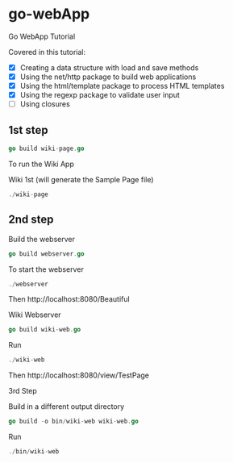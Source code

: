 # go-webApp

Go WebApp Tutorial

Covered in this tutorial:

-   [x] Creating a data structure with load and save methods
-   [x] Using the net/http package to build web applications
-   [x] Using the html/template package to process HTML templates
-   [x] Using the regexp package to validate user input
-   [ ] Using closures

## 1st step

```go
go build wiki-page.go
```

To run the Wiki App

Wiki 1st (will generate the Sample Page file)

```go
./wiki-page
```

## 2nd step

Build the webserver

```go
go build webserver.go
```

To start the webserver

```go
./webserver
```

Then http://localhost:8080/Beautiful

Wiki Webserver

```go
go build wiki-web.go
```

Run

```go
./wiki-web
```

Then http://localhost:8080/view/TestPage

3rd Step

Build in a different output directory

```go
go build -o bin/wiki-web wiki-web.go
```

Run

```go
./bin/wiki-web
```
